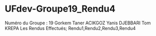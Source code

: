 # UFdev-Groupe19_Rendu4
Numéro du Groupe : 19 Gorkem Taner ACIKGOZ Yanis DJEBBARI Tom KREPA 
Les Rendus Effectués; Rendu1,Rendu2,Rendu3,Rendu4

